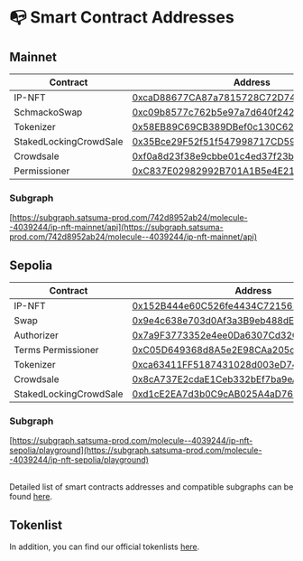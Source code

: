 # 📭 Smart Contract Addresses

## Mainnet

<table><thead><tr><th width="302">Contract</th><th width="434">Address</th></tr></thead><tbody><tr><td>IP-NFT</td><td><a href="https://etherscan.io/address/0xcaD88677CA87a7815728C72D74B4ff4982d54Fc1#code">0xcaD88677CA87a7815728C72D74B4ff4982d54Fc1</a></td></tr><tr><td>SchmackoSwap</td><td><a href="https://etherscan.io/address/0xc09b8577c762b5e97a7d640f242e1d9bfaa7eb9d#code">0xc09b8577c762b5e97a7d640f242e1d9bfaa7eb9d</a></td></tr><tr><td>Tokenizer</td><td><a href="https://etherscan.io/address/0x58EB89C69CB389DBef0c130C6296ee271b82f436">0x58EB89C69CB389DBef0c130C6296ee271b82f436</a></td></tr><tr><td>StakedLockingCrowdSale</td><td><a href="https://etherscan.io/address/0x35Bce29F52f51f547998717CD598068Afa2B29B7">0x35Bce29F52f51f547998717CD598068Afa2B29B7</a></td></tr><tr><td>Crowdsale</td><td><a href="https://etherscan.io/address/0xf0a8d23f38e9cbbe01c4ed37f23bd519b65bc6c2#code">0xf0a8d23f38e9cbbe01c4ed37f23bd519b65bc6c2</a></td></tr><tr><td>Permissioner</td><td><a href="https://etherscan.io/address/0xC837E02982992B701A1B5e4E21fA01cEB0a628fA#code">0xC837E02982992B701A1B5e4E21fA01cEB0a628fA</a></td></tr></tbody></table>

### **Subgraph**

[https://subgraph.satsuma-prod.com/742d8952ab24/molecule--4039244/ip-nft-mainnet/api](https://subgraph.satsuma-prod.com/742d8952ab24/molecule--4039244/ip-nft-mainnet/api)



## Sepolia

<table><thead><tr><th width="300">Contract</th><th width="445">Address</th></tr></thead><tbody><tr><td>IP-NFT</td><td><a href="https://sepolia.etherscan.io/address/0x152B444e60C526fe4434C721561a077269FcF61a">0x152B444e60C526fe4434C721561a077269FcF61a</a></td></tr><tr><td>Swap</td><td><a href="https://sepolia.etherscan.io/address/0x9e4c638e703d0Af3a3B9eb488dE79A16d402698f">0x9e4c638e703d0Af3a3B9eb488dE79A16d402698f</a></td></tr><tr><td>Authorizer</td><td><a href="https://sepolia.etherscan.io/address/0x7a9F3773352e4ee0Da6307Cd32C45fE89602129A">0x7a9F3773352e4ee0Da6307Cd32C45fE89602129A</a></td></tr><tr><td>Terms Permissioner</td><td><a href="https://sepolia.etherscan.io/address/0xC05D649368d8A5e2E98CAa205d47795de5fCB599">0xC05D649368d8A5e2E98CAa205d47795de5fCB599</a></td></tr><tr><td>Tokenizer</td><td><a href="https://sepolia.etherscan.io/address/0xca63411FF5187431028d003eD74B57531408d2F9">0xca63411FF5187431028d003eD74B57531408d2F9</a></td></tr><tr><td>Crowdsale</td><td><a href="https://sepolia.etherscan.io/address/0x8cA737E2cdaE1Ceb332bEf7ba9eA711a3a2f8037">0x8cA737E2cdaE1Ceb332bEf7ba9eA711a3a2f8037</a></td></tr><tr><td>StakedLockingCrowdSale</td><td><a href="https://sepolia.etherscan.io/address/0xd1cE2EA7d3b0C9cAB025A4aD762FC00315141ad7">0xd1cE2EA7d3b0C9cAB025A4aD762FC00315141ad7</a></td></tr></tbody></table>

### Subgraph

[https://subgraph.satsuma-prod.com/molecule--4039244/ip-nft-sepolia/playground](https://subgraph.satsuma-prod.com/molecule--4039244/ip-nft-sepolia/playground)

\
Detailed list of smart contracts addresses and compatible subgraphs can be found [here](https://github.com/moleculeprotocol/IPNFT/blob/main/README.md).

## Tokenlist

In addition, you can find our official tokenlists [here](https://tokenlists.bio.xyz/).
